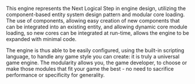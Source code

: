 This engine represents the Next Logical Step in engine design, utilizing the component-based entity system design pattern and modular core loading. The use of components, allowing easy creation of new components that can be integrated into an existing entity, and allowing dynamic core module loading, so new cores can be integrated at run-time, allows the engine to be expanded with minimal code.

The engine is thus able to be easily configured, using the built-in scripting language, to handle any game style you can create: it is truly a universal game engine.  The modularity allows you, the game developer, to choose or make those modules that fit your game the best - no need to sacrifice performance or specificity for generality.